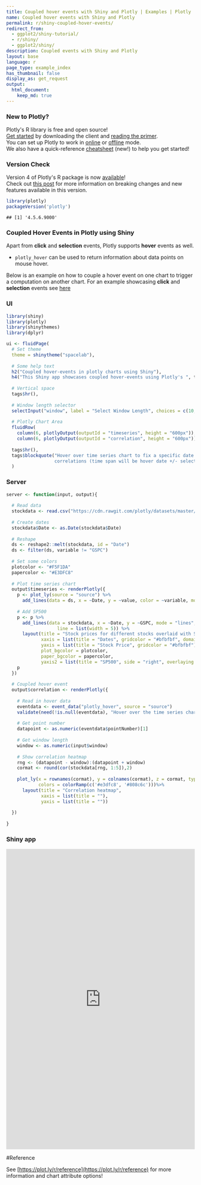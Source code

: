 ```yaml
---
title: Coupled hover events with Shiny and Plotly | Examples | Plotly
name: Coupled hover events with Shiny and Plotly
permalink: r/shiny-coupled-hover-events/
redirect_from:
  - ggplot2/shiny-tutorial/
  - r/shiny/
  - ggplot2/shiny/
description: Coupled events with Shiny and Plotly
layout: base
language: r
page_type: example_index
has_thumbnail: false
display_as: get_request
output:
  html_document:
    keep_md: true
---
```




### New to Plotly?

Plotly's R library is free and open source!<br>
[Get started](https://plot.ly/r/getting-started/) by downloading the client and [reading the primer](https://plot.ly/r/getting-started/).<br>
You can set up Plotly to work in [online](https://plot.ly/r/getting-started/#hosting-graphs-in-your-online-plotly-account) or [offline](https://plot.ly/r/offline/) mode.<br>
We also have a quick-reference [cheatsheet](https://images.plot.ly/plotly-documentation/images/r_cheat_sheet.pdf) (new!) to help you get started!

### Version Check

Version 4 of Plotly's R package is now [available](https://plot.ly/r/getting-started/#installation)!<br>
Check out [this post](http://moderndata.plot.ly/upgrading-to-plotly-4-0-and-above/) for more information on breaking changes and new features available in this version.

```r
library(plotly)
packageVersion('plotly')
```

```
## [1] '4.5.6.9000'
```

### Coupled Hover Events in Plotly using Shiny
Apart from **click** and **selection** events, Plotly supports **hover** events as well.

- `plotly_hover` can be used to return information about data points on mouse hover.

Below is an example on how to couple a hover event on one chart to trigger a computation on another chart. For an example showcasing **click** and **selection** events see [here](/r/shiny-coupled-events/)

### UI


```r
library(shiny)
library(plotly)
library(shinythemes)
library(dplyr)

ui <- fluidPage(
  # Set theme
  theme = shinytheme("spacelab"),
  
  # Some help text
  h2("Coupled hover-events in plotly charts using Shiny"),
  h4("This Shiny app showcases coupled hover-events using Plotly's ", tags$code("event_data()"), " function."),
  
  # Vertical space
  tags$hr(),
  
  # Window length selector
  selectInput("window", label = "Select Window Length", choices = c(10, 20, 30, 60, 90), selected = 10),
  
  # Plotly Chart Area
  fluidRow(
    column(6, plotlyOutput(outputId = "timeseries", height = "600px")),
    column(6, plotlyOutput(outputId = "correlation", height = "600px"))),
  
  tags$hr(),
  tags$blockquote("Hover over time series chart to fix a specific date. Correlation chart will update with historical 
                  correlations (time span will be hover date +/- selected window length)")
  )
```

### Server


```r
server <- function(input, output){
  
  # Read data
  stockdata <- read.csv("https://cdn.rawgit.com/plotly/datasets/master/stockdata.csv")
  
  # Create dates
  stockdata$Date <- as.Date(stockdata$Date)
  
  # Reshape
  ds <- reshape2::melt(stockdata, id = "Date")
  ds <- filter(ds, variable != "GSPC")
  
  # Set some colors
  plotcolor <- "#F5F1DA"
  papercolor <- "#E3DFC8"
  
  # Plot time series chart 
  output$timeseries <- renderPlotly({
    p <- plot_ly(source = "source") %>% 
      add_lines(data = ds, x = ~Date, y = ~value, color = ~variable, mode = "lines", line = list(width = 3))
    
    # Add SP500
    p <- p %>%
      add_lines(data = stockdata, x = ~Date, y = ~GSPC, mode = "lines", yaxis = "y2", name = "SP500", opacity = 0.3,
                   line = list(width = 5)) %>% 
      layout(title = "Stock prices for different stocks overlaid with SP500",
             xaxis = list(title = "Dates", gridcolor = "#bfbfbf", domain = c(0, 0.98)),
             yaxis = list(title = "Stock Price", gridcolor = "#bfbfbf"), 
             plot_bgcolor = plotcolor,
             paper_bgcolor = papercolor, 
             yaxis2 = list(title = "SP500", side = "right", overlaying = "y"))
    p
  })
  
  # Coupled hover event
  output$correlation <- renderPlotly({
    
    # Read in hover data
    eventdata <- event_data("plotly_hover", source = "source")
    validate(need(!is.null(eventdata), "Hover over the time series chart to populate this heatmap"))
    
    # Get point number
    datapoint <- as.numeric(eventdata$pointNumber)[1]
    
    # Get window length
    window <- as.numeric(input$window)
    
    # Show correlation heatmap
    rng <- (datapoint - window):(datapoint + window)
    cormat <- round(cor(stockdata[rng, 1:5]),2)
    
    plot_ly(x = rownames(cormat), y = colnames(cormat), z = cormat, type = "heatmap", 
            colors = colorRamp(c('#e3dfc8', '#808c6c')))%>% 
      layout(title = "Correlation heatmap",
             xaxis = list(title = ""),
             yaxis = list(title = ""))
    
  })
  
}
```

### Shiny app

<iframe src="https://plotly.shinyapps.io/ShinyCoupledHoverEvents/" width="100%" height= "800"  scrolling="no" seamless="seamless" style="border: none; position: relative"></iframe>


#Reference

See [https://plot.ly/r/reference](https://plot.ly/r/reference) for more information and chart attribute options!
